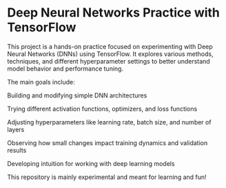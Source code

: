 <h1> Deep Neural Networks Practice with TensorFlow</h1>


This project is a hands-on practice focused on experimenting with Deep Neural Networks (DNNs) using TensorFlow.
It explores various methods, techniques, and different hyperparameter settings to better understand model behavior and performance tuning.

The main goals include:

Building and modifying simple DNN architectures

Trying different activation functions, optimizers, and loss functions

Adjusting hyperparameters like learning rate, batch size, and number of layers

Observing how small changes impact training dynamics and validation results

Developing intuition for working with deep learning models

This repository is mainly experimental and meant for learning and fun!
